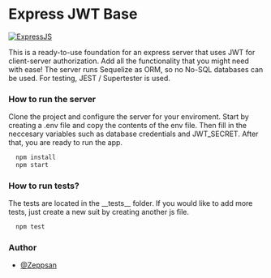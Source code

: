 
# Express JWT Base 
[![ExpressJS](https://github.com/MarioTerron/logo-images/blob/master/logos/expressjs.png)](http://expressjs.com///)

This is a ready-to-use foundation for an express server that uses JWT for client-server authorization. Add all the functionality that you might need with ease! The server runs Sequelize as ORM, so no No-SQL databases can be used. For testing, JEST / Supertester is used.

### How to run the server
Clone the project and configure the server for your enviroment. Start by creating a .env file and copy the contents of the env file. Then fill in the neccesary variables such as database credentials and JWT_SECRET. After that, you are ready to run the app.
```bash
  npm install
  npm start
```
    
### How to run tests?
The tests are located in the __tests\_\_ folder. If you would like to add more tests, just create a new suit by creating another js file.
```bash
  npm test
```



### Author
- [@Zeppsan](https://github.com/zeppsan)
